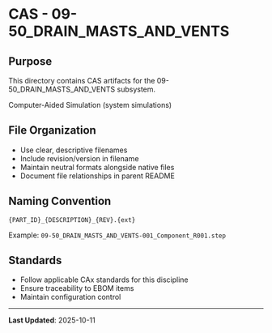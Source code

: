 # CAS - 09-50_DRAIN_MASTS_AND_VENTS

## Purpose

This directory contains CAS artifacts for the 09-50_DRAIN_MASTS_AND_VENTS subsystem.

Computer-Aided Simulation (system simulations)

## File Organization

- Use clear, descriptive filenames
- Include revision/version in filename
- Maintain neutral formats alongside native files
- Document file relationships in parent README

## Naming Convention

```
{PART_ID}_{DESCRIPTION}_{REV}.{ext}
```

Example: `09-50_DRAIN_MASTS_AND_VENTS-001_Component_R001.step`

## Standards

- Follow applicable CAx standards for this discipline
- Ensure traceability to EBOM items
- Maintain configuration control

---

**Last Updated**: 2025-10-11
